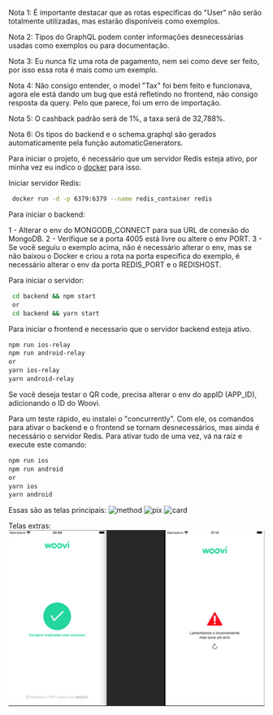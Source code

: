 Nota 1: É importante destacar que as rotas específicas do "User" não serão totalmente utilizadas, mas estarão disponíveis como exemplos.

Nota 2: Tipos do GraphQL podem conter informações desnecessárias usadas como exemplos ou para documentação.

Nota 3: Eu nunca fiz uma rota de pagamento, nem sei como deve ser feito, por isso essa rota é mais como um exemplo.

Nota 4: Não consigo entender, o model "Tax" foi bem feito e funcionava, agora ele está dando um bug que está refletindo no frontend, não consigo resposta da query. Pelo que parece, foi um erro de importação.

Nota 5: O cashback padrão será de 1%, a taxa será de 32,788%.

Nota 6: Os tipos do backend e o schema.graphql são gerados automaticamente pela função automaticGenerators.

Para iniciar o projeto, é necessário que um servidor Redis esteja ativo, por minha vez eu indico o [docker](https://www.docker.com/) para isso.

Iniciar servidor Redis:

```bash
 docker run -d -p 6379:6379 --name redis_container redis
```

Para iniciar o backend:

1 - Alterar o env do MONGODB_CONNECT para sua URL de conexão do MongoDB.
2 - Verifique se a porta 4005 está livre ou altere o env PORT.
3 - Se você seguiu o exemplo acima, não é necessário alterar o env, mas se não baixou o Docker e criou a rota na porta específica do exemplo, é necessário alterar o env da porta REDIS_PORT e o REDISHOST.

Para iniciar o servidor:

```bash
 cd backend && npm start
 or
 cd backend && yarn start
```

Para iniciar o frontend e necessario que o servidor backend esteja ativo.

```bash
npm run ios-relay
npm run android-relay
or
yarn ios-relay
yarn android-relay
```

Se você deseja testar o QR code, precisa alterar o env do appID (APP_ID), adicionando o ID do Woovi.

Para um teste rápido, eu instalei o "concurrently". Com ele, os comandos para ativar o backend e o frontend se tornam desnecessários, mas ainda é necessário o servidor Redis. Para ativar tudo de uma vez, vá na raiz e execute este comando:

```bash
npm run ios
npm run android
or
yarn ios
yarn android
```

Essas são as telas principais:
![method](https://github.com/ReijanLopes/woovi/assets/56601947/2708cb99-e148-471e-96d7-b60a12f3c924)
![pix](https://github.com/ReijanLopes/woovi/assets/56601947/34cbc449-a0fb-40c5-8782-921e80ab79b3)
![card](https://github.com/ReijanLopes/woovi/assets/56601947/1aed91a2-0623-4005-b679-e7e0bc77b440)

Telas extras:
![Tela de erro](./assets/extras.png)
